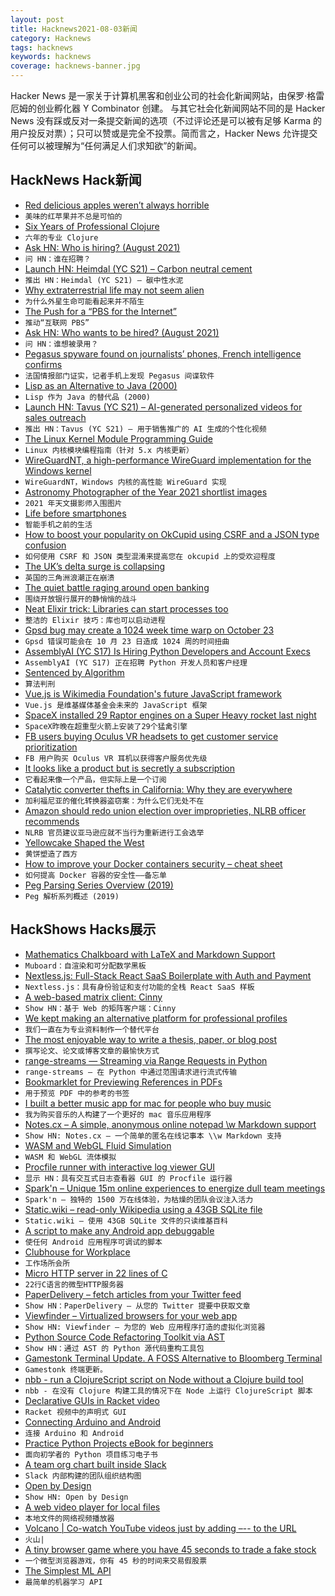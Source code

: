```yaml
---
layout: post
title: Hacknews2021-08-03新闻
category: Hacknews
tags: hacknews
keywords: hacknews
coverage: hacknews-banner.jpg
---
```


Hacker News 是一家关于计算机黑客和创业公司的社会化新闻网站，由保罗·格雷厄姆的创业孵化器 Y Combinator 创建。
与其它社会化新闻网站不同的是 Hacker News 没有踩或反对一条提交新闻的选项（不过评论还是可以被有足够 Karma 的用户投反对票）；只可以赞或是完全不投票。简而言之，Hacker News 允许提交任何可以被理解为“任何满足人们求知欲”的新闻。

## HackNews Hack新闻


- [Red delicious apples weren’t always horrible](https://newengland.com/today/food/red-delicious-apple/)
- `美味的红苹果并不总是可怕的`
- [Six Years of Professional Clojure](https://engineering.nanit.com/6-years-of-professional-clojure-2b61cb6c1983)
- `六年的专业 Clojure`
- [Ask HN: Who is hiring? (August 2021)](item?id=28037366)
- `问 HN：谁在招聘？ `
- [Launch HN: Heimdal (YC S21) – Carbon neutral cement](item?id=28036927)
- `推出 HN：Heimdal (YC S21) – 碳中性水泥`
- [Why extraterrestrial life may not seem alien](https://www.quantamagazine.org/arik-kershenbaum-on-why-alien-life-may-be-like-life-on-earth-20210318/)
- `为什么外星生命可能看起来并不陌生`
- [The Push for a “PBS for the Internet”](https://www.axios.com/pbs-internet-online-information-nonprofit-e9a78344-ae58-4214-9cb6-974ab9576cb1.html)
- `推动“互联网 PBS”`
- [Ask HN: Who wants to be hired? (August 2021)](item?id=28037364)
- `问 HN：谁想被录用？ `
- [Pegasus spyware found on journalists’ phones, French intelligence confirms](https://www.theguardian.com/news/2021/aug/02/pegasus-spyware-found-on-journalists-phones-french-intelligence-confirms)
- `法国情报部门证实，记者手机上发现 Pegasus 间谍软件`
- [Lisp as an Alternative to Java (2000)](http://www.norvig.com/java-lisp.html)
- `Lisp 作为 Java 的替代品 (2000)`
- [Launch HN: Tavus (YC S21) – AI-generated personalized videos for sales outreach](item?id=28037322)
- `推出 HN：Tavus (YC S21) – 用于销售推广的 AI 生成的个性化视频`
- [The Linux Kernel Module Programming Guide](https://github.com/sysprog21/lkmpg/)
- `Linux 内核模块编程指南（针对 5.x 内核更新）`
- [WireGuardNT, a high-performance WireGuard implementation for the Windows kernel](https://lists.zx2c4.com/pipermail/wireguard/2021-August/006887.html)
- `WireGuardNT，Windows 内核的高性能 WireGuard 实现`
- [Astronomy Photographer of the Year 2021 shortlist images](https://www.rmg.co.uk/national-maritime-museum/astronomy-photographer-year-2021-shortlist-images)
- `2021 年天文摄影师入围图片`
- [Life before smartphones](https://mattruby.substack.com/p/the-most-unbelievable-things-about)
- `智能手机之前的生活`
- [How to boost your popularity on OkCupid using CSRF and a JSON type confusion](https://blog.azuki.vip/csrf/)
- `如何使用 CSRF 和 JSON 类型混淆来提高您在 okcupid 上的受欢迎程度`
- [The UK’s delta surge is collapsing](https://nymag.com/intelligencer/2021/08/the-u-k-s-delta-surge-is-collapsing-will-ours.html)
- `英国的三角洲浪潮正在崩溃`
- [The quiet battle raging around open banking](https://sifted.eu/articles/open-banking-finance-battle/)
- `围绕开放银行展开的静悄悄的战斗`
- [Neat Elixir trick: Libraries can start processes too](https://mattmower.com/2021/08/01/libraries-can-start-processes-too/)
- `整洁的 Elixir 技巧：库也可以启动进程`
- [Gpsd bug may create a 1024 week time warp on October 23](https://gitlab.com/gpsd/gpsd/-/issues/144)
- `Gpsd 错误可能会在 10 月 23 日造成 1024 周的时间扭曲`
- [AssemblyAI (YC S17) Is Hiring Python Developers and Account Execs](https://apply.workable.com/assemblyai/)
- `AssemblyAI (YC S17) 正在招聘 Python 开发人员和客户经理`
- [Sentenced by Algorithm](https://www.nybooks.com/articles/2021/06/10/prison-terms-sentenced-by-algorithm/)
- `算法判刑`
- [Vue.js is Wikimedia Foundation's future JavaScript framework](https://lists.wikimedia.org/hyperkitty/list/wikitech-l@lists.wikimedia.org/thread/SOZREBYR36PUNFZXMIUBVAIOQI4N7PDU/)
- `Vue.js 是维基媒体基金会未来的 JavaScript 框架`
- [SpaceX installed 29 Raptor engines on a Super Heavy rocket last night](https://arstechnica.com/science/2021/08/spacex-installed-29-raptor-engines-on-a-super-heavy-rocket-last-night/)
- `SpaceX昨晚在超重型火箭上安装了29个猛禽引擎`
- [FB users buying Oculus VR headsets to get customer service prioritization](https://www.npr.org/2021/08/02/1023801277/your-facebook-account-was-hacked-getting-help-may-take-weeks-or-299)
- `FB 用户购买 Oculus VR 耳机以获得客户服务优先级`
- [It looks like a product but is secretly a subscription](https://calpaterson.com/printers.html)
- `它看起来像一个产品，但实际上是一个订阅`
- [Catalytic converter thefts in California: Why they are everywhere](https://www.latimes.com/california/newsletter/2021-08-02/catalytic-converter-theft-essential-california)
- `加利福尼亚的催化转换器盗窃案：为什么它们无处不在`
- [Amazon should redo union election over improprieties, NLRB officer recommends](https://www.bloomberg.com/news/articles/2021-08-02/amazon-union-election-should-be-re-run-labor-official-says)
- `NLRB 官员建议亚马逊应就不当行为重新进行工会选举`
- [Yellowcake Shaped the West](https://www.hcn.org/articles/books-mining-how-yellowcake-shaped-the-west)
- `黄饼塑造了西方`
- [How to improve your Docker containers security – cheat sheet](https://blog.gitguardian.com/how-to-improve-your-docker-containers-security-cheat-sheet/)
- `如何提高 Docker 容器的安全性——备忘单`
- [Peg Parsing Series Overview (2019)](https://medium.com/@gvanrossum_83706/peg-parsing-series-de5d41b2ed60)
- `Peg 解析系列概述 (2019)`


## HackShows Hacks展示

- [ Mathematics Chalkboard with LaTeX and Markdown Support](https://github.com/susam/muboard)
- `Muboard：自渲染和可分配数学黑板`
- [ Nextless.js: Full-Stack React SaaS Boilerplate with Auth and Payment](https://nextlessjs.com)
- `Nextless.js：具有身份验证和支付功能的全栈 React SaaS 样板`
- [ A web-based matrix client: Cinny](https://github.com/ajbura/cinny/releases/tag/v1.0.0)
- `Show HN：基于 Web 的矩阵客户端：Cinny`
- [ We kept making an alternative platform for professional profiles](https://read.cv/cv/B3N1GcOjWapaIZy8pNkV)
- `我们一直在为专业资料制作一个替代平台`
- [ The most enjoyable way to write a thesis, paper, or blog post](https://www.monsterwriter.app/)
- `撰写论文、论文或博客文章的最愉快方式`
- [ range-streams — Streaming via Range Requests in Python](https://github.com/lmmx/range-streams)
- `range-streams — 在 Python 中通过范围请求进行流式传输`
- [ Bookmarklet for Previewing References in PDFs](https://github.com/belinghy/PDFRefPreview)
- `用于预览 PDF 中的参考的书签`
- [ I built a better music app for mac for people who buy music](https://brushedtype.co/doppler/)
- `我为购买音乐的人构建了一个更好的 mac 音乐应用程序`
- [ Notes.cx – A simple, anonymous online notepad \w Markdown support](https://notes.cx/)
- `Show HN: Notes.cx – 一个简单的匿名在线记事本 \\w Markdown 支持`
- [ WASM and WebGL Fluid Simulation](https://birchlabs.co.uk/liquidfun-wasm/)
- `WASM 和 WebGL 流体模拟`
- [ Procfile runner with interactive log viewer GUI](https://exo.deref.io/)
- `显示 HN：具有交互式日志查看器 GUI 的 Procfile 运行器`
- [ Spark'n – Unique 15m online experiences to energize dull team meetings](https://sparkn.ai)
- `Spark'n – 独特的 1500 万在线体验，为枯燥的团队会议注入活力`
- [ Static.wiki – read-only Wikipedia using a 43GB SQLite file](http://static.wiki/)
- `Static.wiki – 使用 43GB SQLite 文件的只读维基百科`
- [ A script to make any Android app debuggable](https://github.com/julKali/makeDebuggable)
- `使任何 Android 应用程序可调试的脚本`
- [ Clubhouse for Workplace](https://www.brewbreak.chat/)
- `工作场所会所`
- [ Micro HTTP server in 22 lines of C](https://twitter.com/ilyakurdyukov/status/1421349901720510465)
- `22行C语言的微型HTTP服务器`
- [ PaperDelivery – fetch articles from your Twitter feed](https://paperdelivery.co/)
- `Show HN：PaperDelivery – 从您的 Twitter 提要中获取文章`
- [ Viewfinder – Virtualized browsers for your web app](https://github.com/i5ik/ViewFinder)
- `Show HN: Viewfinder – 为您的 Web 应用程序打造的虚拟化浏览器`
- [ Python Source Code Refactoring Toolkit via AST](https://github.com/isidentical/refactor)
- `Show HN：通过 AST 的 Python 源代码重构工具包`
- [ Gamestonk Terminal Update. A FOSS Alternative to Bloomberg Terminal](item?id=28026443)
- `Gamestonk 终端更新。`
- [ nbb - run a ClojureScript script on Node without a Clojure build tool](https://github.com/borkdude/nbb)
- `nbb - 在没有 Clojure 构建工具的情况下在 Node 上运行 ClojureScript 脚本`
- [ Declarative GUIs in Racket video](https://www.youtube.com/watch?v=AXJ9tTVGDwU)
- `Racket 视频中的声明式 GUI`
- [ Connecting Arduino and Android](https://github.com/targist/ardui)
- `连接 Arduino 和 Android`
- [ Practice Python Projects eBook for beginners](https://learnbyexample.github.io/practice_python_projects/preface.html)
- `面向初学者的 Python 项目练习电子书`
- [ A team org chart built inside Slack](https://www.ochart.co/)
- `Slack 内部构建的团队组织结构图`
- [ Open by Design](https://openby.design/?0)
- `Show HN: Open by Design`
- [ A web video player for local files](https://webvideoplayer.org/)
- `本地文件的网络视频播放器`
- [ Volcano | Co-watch YouTube videos just by adding –-- to the URL](item?id=28039474)
- `火山|`
- [ A tiny browser game where you have 45 seconds to trade a fake stock](https://paper-trader.davjhan.com)
- `一个微型浏览器游戏，你有 45 秒的时间来交易假股票`
- [ The Simplest ML API](https://doc.clickup.com/d/27gfr-343/show-hn)
- `最简单的机器学习 API`

